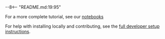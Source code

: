 --8<-- "README.md:19:95"

For a more complete tutorial, see our [notebooks](notebooks)

For help with installing locally and contributing, see the [full developer setup instructions](developer-setup.md).
